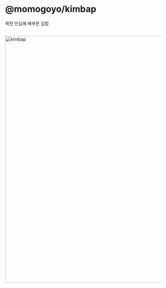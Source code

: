 # @momogoyo/kimbap

꽉찬 인심에 배부른 김밥

<br />
<img width="798" alt="kimbap" src="https://github.com/momogoyo/kimbap/assets/131684279/18d66cde-4d9f-4d92-b8ca-b9c8e5275c5d">
